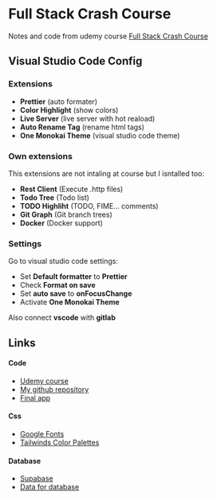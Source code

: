 # Full Stack Crash Course

Notes and code from udemy course [Full Stack Crash Course](https://www.udemy.com/course/full-stack-crash-course/)

## Visual Studio Code Config

### Extensions

- **Prettier** (auto formater)
- **Color Highlight** (show colors)
- **Live Server** (live server with hot reaload)
- **Auto Rename Tag** (rename html tags)
- **One Monokai Theme** (visual studio code theme)

### Own extensions

This extensions are not intaling at course but I isntalled too:

- **Rest Client** (Execute .http files)
- **Todo Tree** (Todo list)
- **TODO Highliht** (TODO, FIME... comments)
- **Git Graph** (Git branch trees)
- **Docker** (Docker support)

### Settings

Go to visual studio code settings:

- Set **Default formatter** to **Prettier**
- Check **Format on save**
- Set **auto save** to **onFocusChange**
- Activate **One Monokai Theme**

Also connect **vscode** with **gitlab**

## Links

#### Code

- [Udemy course](https://www.udemy.com/course/full-stack-crash-course/)
- [My github repository](https://github.com/agedito/udemy-full-stack-crash-course)
- [Final app](https://todayilearned-jonas.netlify.app/)

#### Css

- [Google Fonts](https://fonts.google.com/)
- [Tailwinds Color Palettes](https://tailwindcss.com/)

#### Database

- [Supabase](https://supabase.com//)
- [Data for database](https://docs.google.com/spreadsheets/d/1eeldcA_OwP4DHYEvjG0kDe0cRys-cDPhc_E9P9G1e3I/edit#gid=0)
